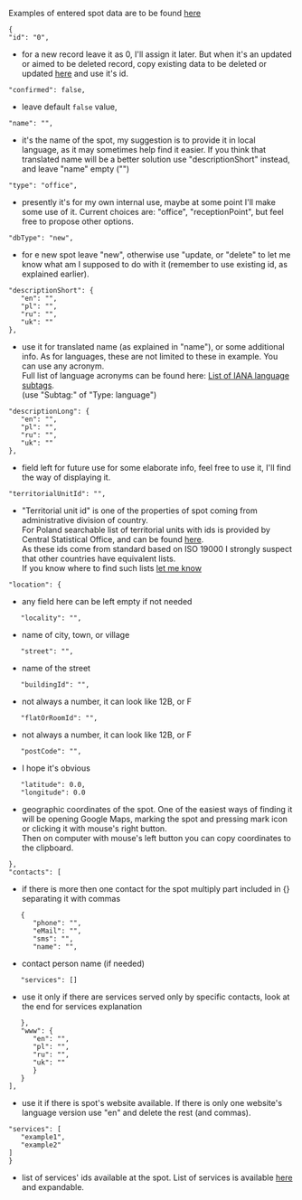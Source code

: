Examples of entered spot data are to be found [here](https://github.com/AdamGiergun/IfR-data/blob/main/data/spots.json) 
```
{
"id": "0",
```
 - for a new record leave it as 0, I'll assign it later. But when it's an updated or aimed to be deleted record, copy existing data to be deleted or updated [here](https://github.com/AdamGiergun/IfR-data/blob/main/data/spots.json) and use it's id.
```
"confirmed": false,
```
 - leave default `false` value,
```
"name": "",
```
 - it's the name of the spot, my suggestion is to provide it in local language, as it may sometimes help find it easier. If you think that translated name will be a better solution use "descriptionShort" instead, and leave "name" empty ("")
```
"type": "office",
```
 - presently it's for my own internal use, maybe at some point I'll make some use of it. Current choices are: "office", "receptionPoint", but feel free to propose other options.
```
"dbType": "new",
```
 - for e new spot leave "new", otherwise use "update, or "delete" to let me know what am I supposed to do with it (remember to use existing id, as explained earlier).
```
"descriptionShort": {
   "en": "",
   "pl": "",
   "ru": "",
   "uk": ""
},
```
 - use it for translated name (as explained in "name"), or some additional info. As for languages, these are not limited to these in example. You can use any acronym.<br>
   Full list of language acronyms can be found here: [List of IANA language subtags](https://www.iana.org/assignments/language-subtag-registry/language-subtag-registry).<br>
   (use "Subtag:" of "Type: language")
```
"descriptionLong": {
   "en": "",
   "pl": "",
   "ru": "",
   "uk": ""
},
```
 - field left for future use for some elaborate info, feel free to use it, I'll find the way of displaying it. 
```
"territorialUnitId": "",
```
 - "Territorial unit id" is one of the properties of spot coming from administrative division of country.<br>
   For Poland searchable list of territorial units with ids is provided by Central Statistical Office, and can be found [here](https://eteryt.stat.gov.pl/eTeryt/rejestr_teryt/udostepnianie_danych/baza_teryt/uzytkownicy_indywidualni/wyszukiwanie/wyszukiwanie.aspx?contrast=default).<br>
   As these ids come from standard based on ISO 19000 I strongly suspect that other countries have equivalent lists.<br>
   If you know where to find such lists [let me know](https://github.com/AdamGiergun/IfR-data/issues/2)
```
"location": {
```
 - any field here can be left empty if not needed
```
   "locality": "",
```
 - name of city, town, or village
```
   "street": "",
```
 - name of the street
```
   "buildingId": "",
```
 - not always a number, it can look like 12B, or F
```
   "flatOrRoomId": "",
```
 - not always a number, it can look like 12B, or F
```
   "postCode": "",
```
 - I hope it's obvious
```
   "latitude": 0.0,
   "longitude": 0.0
```
 - geographic coordinates of the spot. One of the easiest ways of finding it will be opening Google Maps, marking the spot and pressing mark icon or clicking it with mouse's right button.<br> 
   Then on computer with mouse's left button you can copy coordinates to the clipboard.
```
},
"contacts": [
```
 - if there is more then one contact for the spot multiply part included in {} separating it with commas 
```
   {
      "phone": "",
      "eMail": "",
      "sms": "",
      "name": "",
```
 - contact person name (if needed)
```
   "services": []
```
- use it only if there are services served only by specific contacts, look at the end for services explanation
```
   },
   "www": {
      "en": "",
      "pl": "",
      "ru": "",
      "uk": ""
      }
   }
],
```
- use it if there is spot's website available. If there is only one website's language version use "en" and delete the rest (and commas).
```
"services": [
   "example1",
   "example2"   
]
}
```
 - list of services' ids available at the spot. List of services is available [here](https://github.com/AdamGiergun/IfR-data/blob/main/data/services.json) and expandable.